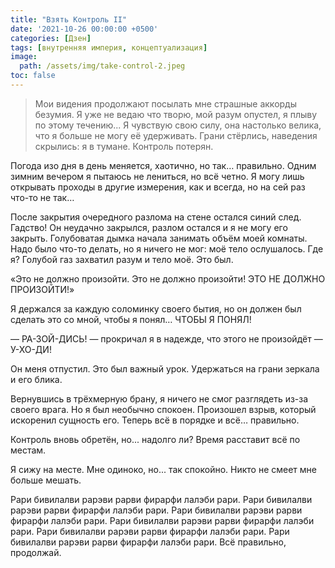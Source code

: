 ```yaml
---
title: "Взять Контроль II"
date: '2021-10-26 00:00:00 +0500'
categories: [Дзен]
tags: [внутренняя империя, концептуализация]
image: 
  path: /assets/img/take-control-2.jpeg
toc: false
---
```


> Мои видения продолжают посылать мне страшные аккорды безумия. Я уже не ведаю что творю, мой разум опустел, я плыву по этому течению... Я чувствую свою силу, она настолько велика, что я больше не могу её удерживать. Грани стёрлись, наведения скрылись: я в тумане. Контроль потерян.

Погода изо дня в день меняется, хаотично, но так… правильно. Одним зимним вечером я пытаюсь не лениться, но всё четно. Я могу лишь открывать проходы в другие измерения, как и всегда, но на сей раз что-то не так…

После закрытия очередного разлома на стене остался синий след. Гадство! Он неудачно закрылся, разлом остался и я не могу его закрыть. Голубоватая дымка начала занимать объём моей комнаты. Надо было что-то делать, но я ничего не мог: моё тело ослушалось. Где я? Голубой газ захватил разум и тело моё. Это был.

«Это не должно произойти. Это не должно произойти! ЭТО НЕ ДОЛЖНО ПРОИЗОЙТИ!»

Я держался за каждую соломинку своего бытия, но он должен был сделать это со мной, чтобы я понял… ЧТОБЫ Я ПОНЯЛ!

— РА-ЗОЙ-ДИСЬ! — прокричал я в надежде, что этого не произойдёт — У-ХО-ДИ!

Он меня отпустил. Это был важный урок. Удержаться на грани зеркала и его блика.

Вернувшись в трёхмерную брану, я ничего не смог разглядеть из-за своего врага. Но я был необычно спокоен. Произошел взрыв, который искоренил сущность его. Теперь всё в порядке и всё… правильно.

Контроль вновь обретён, но... надолго ли? Время расставит всё по местам.

Я сижу на месте. Мне одиноко, но... так спокойно. Никто не смеет мне больше мешать.

Рари бивилалви рарэви рарви фирарфи лалэби рари. Рари бивилалви рарэви рарви фирарфи лалэби рари. Рари бивилалви рарэви рарви фирарфи лалэби рари. Рари бивилалви рарэви рарви фирарфи лалэби рари. Рари бивилалви рарэви рарви фирарфи лалэби рари. Рари бивилалви рарэви рарви фирарфи лалэби рари. Всё правильно, продолжай.
